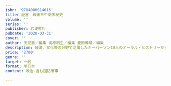 ```yaml
---
isbn: '9784000614016'
title: 証言　戦後日中関係秘史
volume: ''
series: ''
publisher: 岩波書店
pubdate: '2020-03-31'
cover: ''
author: 天児慧／編集 高原明生／編集 菱田雅晴／編集
description: 経済、文化等の分野で活躍したキーパーソン10人のオーラル・ヒストリーから問い返す戦後日中交流の源流。
price: '2700'
genre: ''
target: 一般
format: 単行本
content: 政治-含む国防軍事

---
```


